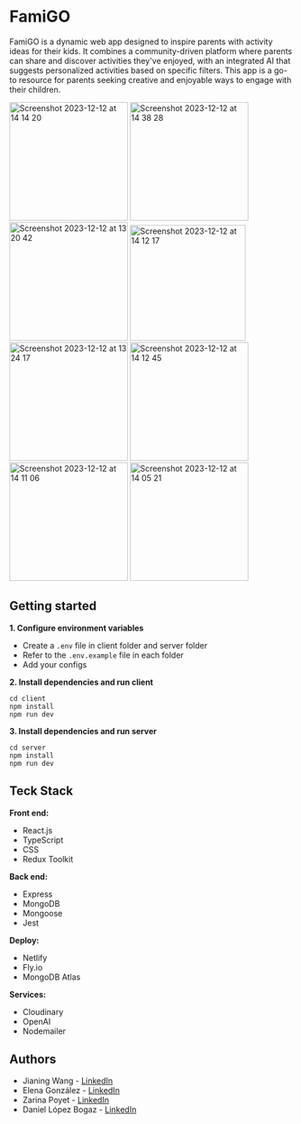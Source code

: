 # FamiGO

FamiGO is a dynamic web app designed to inspire parents with activity ideas for their kids. It combines a community-driven platform where parents can share and discover activities they've enjoyed, with an integrated AI that suggests personalized activities based on specific filters. This app is a go-to resource for parents seeking creative and enjoyable ways to engage with their children.

<img width="210" alt="Screenshot 2023-12-12 at 14 14 20" src="https://github.com/jianingroja/FamiGO/assets/59612434/d8595db4-fb06-4d0e-80e9-2322a8cc3985">
<img width="210" alt="Screenshot 2023-12-12 at 14 38 28" src="https://github.com/jianingroja/FamiGO/assets/59612434/fdc4356a-773d-4b48-8d5d-cd443d6653e1">
<img width="210" alt="Screenshot 2023-12-12 at 13 20 42" src="https://github.com/jianingroja/FamiGO/assets/59612434/53bd283c-ece2-4956-83e5-e04226f01dca">
<img width="205" alt="Screenshot 2023-12-12 at 14 12 17" src="https://github.com/jianingroja/FamiGO/assets/59612434/791089e4-9368-4e7e-8d97-52b908398462">
<img width="210" alt="Screenshot 2023-12-12 at 13 24 17" src="https://github.com/jianingroja/FamiGO/assets/59612434/49485b74-d3d0-484e-a12d-f6af5f73ec7a">
<img width="210" alt="Screenshot 2023-12-12 at 14 12 45" src="https://github.com/jianingroja/FamiGO/assets/59612434/6afa7ee3-d66d-45e8-b2ae-1e76a905daaa">
<img width="210" alt="Screenshot 2023-12-12 at 14 11 06" src="https://github.com/jianingroja/FamiGO/assets/59612434/87f223ab-db74-4268-b48a-f925225d5d7a">
<img width="210" alt="Screenshot 2023-12-12 at 14 05 21" src="https://github.com/jianingroja/FamiGO/assets/59612434/e4ea38e3-b54e-447b-a804-469005cba83c">



## Getting started

**1. Configure environment variables**

- Create a `.env` file in client folder and server folder
- Refer to the `.env.example` file in each folder
- Add your configs

**2. Install dependencies and run client**

```
cd client
npm install
npm run dev
```

**3. Install dependencies and run server**

```
cd server
npm install
npm run dev
```

## Teck Stack

**Front end:**

- React.js
- TypeScript
- CSS
- Redux Toolkit

**Back end:**

- Express
- MongoDB
- Mongoose
- Jest

**Deploy:**

- Netlify
- Fly.io
- MongoDB Atlas

**Services:**

- Cloudinary
- OpenAI
- Nodemailer

## Authors

- Jianing Wang - [LinkedIn](https://www.linkedin.com/in/wangjianing/)
- Elena González - [LinkedIn](https://www.linkedin.com/in/elenagonzaleza/)
- Zarina Poyet - [LinkedIn](https://www.linkedin.com/in/zarinapoyet/)
- Daniel López Bogaz - [LinkedIn](https://www.linkedin.com/in/daniel-lopez-bogaz/)
